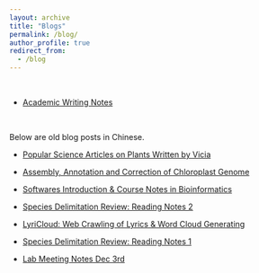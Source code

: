 ```yaml
---
layout: archive
title: "Blogs"
permalink: /blog/
author_profile: true
redirect_from:
  - /blog
---
```


<br>

* [Academic Writing Notes](https://imengyuan.github.io/blog/academic-writing-2/)

<br>

Below are old blog posts in Chinese.

* [Popular Science Articles on Plants Written by Vicia](https://imengyuan.github.io/blog/2018-03-23-plant-articles/)

* [Assembly, Annotation and Correction of Chloroplast Genome](https://imengyuan.github.io/blog/2018-03-22-cpg-analysis/)

* [Softwares Introduction & Course Notes in Bioinformatics](https://imengyuan.github.io/blog/2017-12-14-bioinfo-course-review/)

* [Species Delimitation Review: Reading Notes 2](https://imengyuan.github.io/blog/2017-12-14-species-delimitation-7-veils/)

* [LyriCloud: Web Crawling of Lyrics & Word Cloud Generating](https://imengyuan.github.io/blog/2017-12-07-LyriCloud/)

* [Species Delimitation Review: Reading Notes 1](https://imengyuan.github.io/blog/species-delimitation/)

* [Lab Meeting Notes Dec 3rd](https://imengyuan.github.io/blog/171203paper/)
